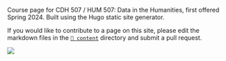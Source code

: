 Course page for CDH 507 / HUM 507: Data in the Humanities, first offered Spring 2024. Built using the Hugo static site generator.

If you would like to contribute to a page on this site, please edit the markdown files in the [`📁 content`](https://github.com/gwijthoff/CDH507/tree/main/content) directory and submit a pull request.

![](https://raw.githubusercontent.com/Princeton-CDH/hds-institute/main/static/img/ach-retro.svg)

